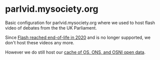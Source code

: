 # parlvid.mysociety.org

Basic configuration for parlvid.mysociety.org where we used to host flash video of debates from the the UK Parliament.

Since [Flash reached end-of-life in 2020](https://www.adobe.com/products/flashplayer/end-of-life.html) and is no longer supported, we don't host these videos any more.

However we do still host our [cache of OS, ONS, and OSNI open data](https://parlvid.mysociety.org/os/).
